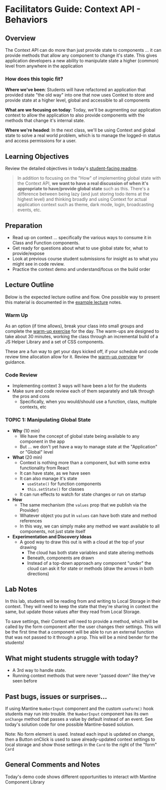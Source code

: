 # Facilitators Guide: Context API - Behaviors

## Overview

The Context API can do more than just provide state to components ... it can provide methods that allow any component to change it's state. This gives application developers a new ability to manipulate state a higher (common) level from anywhere in the application

### How does this topic fit?

**Where we've been**:
Students will have refactored an application that provided state "the old way" into one that now uses Context to store and provide state at a higher level, global and accessible to all components

**What are we focusing on today**:
Today, we'll be augmenting our application context to allow the application to also provide components with the methods that change it's internal state.

**Where we're headed**:
In the next class, we'll be using Context and global state to solve a real world problem, which is to manage the logged-in status and access permissions for a user.

## Learning Objectives

Review the detailed objectives in today's [student-facing readme](../README.md).

> In addition to focusing on the "How" of implementing global state with the Context API, **we want to have a real discussion of when it's appropriate to have/provide global state** such as this. There's a difference between being lazy (and just storing todo items at the highest level) and thinking broadly and using Context for actual application context such as theme, dark mode, login, broadcasting events, etc.

## Preparation

- Read up on context ... specifically the various ways to consume it in Class and Function components.
- Get ready for questions about what to use global state for, what to provide/expose
- Look at previous course student submissions for insight as to what you might see in code review.
- Practice the context demo and understand/focus on the build order

## Lecture Outline

Below is the expected lecture outline and flow. One possible way to present this material is documented in the [example lecture](./LECTURE-EXAMPLE.md) notes.

### Warm Up

As an option (if time allows), break your class into small groups and complete the [warm-up exercise](../warm-up/README.md) for the day. The warm-ups are designed to take about 30 minutes, working the class through an incremental build of a JS Helper Library and a set of CSS components.

These are a fun way to get your days kicked off, if your schedule and code review time allocation allow for it. Review the [warm-up overview](../../warm-ups/README.md) for guidance.

### Code Review

- Implementing context 3 ways will have been a lot for the students
- Make sure and code review each of them separately and talk through the pros and cons
  - Specifically, when you would/should use a function, class, multiple contexts, etc

### TOPIC 1: Manipulating Global State

- **Why** (10 min)
  - We have the concept of global state being available to any component in the app
  - But ... we don't yet have a way to manage state at the "Application" or "Global" level
- **What** (20 min)
  - Context is nothing more than a component, but with some extra functionality from React
  - It can have state, as we have seen
  - It can also manage it's state
    - `useState()` for function components
    - `this.setState()` for classes
  - It can run effects to watch for state changes or run on startup
- **How**
  - The same mechanism (the `values` prop that we publish via the Provider)
  - Whatever object you put in `values` can have both state and method references
  - In this way, we can simply make any method we want available to all components, not just state itself
- **Experimentation and Discovery Ideas**
  - A good way to draw this out is with a cloud at the top of your drawing
    - The cloud has both state variables and state altering methods
    - Beneath, components are drawn
    - Instead of a top-down approach any component "under" the cloud can ask it for state or methods (draw the arrows in both directions)

## Lab Notes

In this lab, students will be reading from and writing to Local Storage in their context. They will need to keep the state that they're sharing in context the same, but update those values after they read from Local Storage.

To save settings, their Context will need to provide a method, which will be called by the form component after the user changes their settings. This will be the first time that a component will be able to run an external function that was not passed to it through a prop. This will be a mind bender for the students!

## What might students struggle with today?

- A 3rd way to handle state.
- Running context methods that were never "passed down" like they've seen before

## Past bugs, issues or surprises...

If using Mantine `NumberInput` component and the custom `useForm()` hook students may run into trouble. the `NumberInput` component has its own `onChange` method that passes a value by default instead of an event. See today's solution code for one possible Mantine-based solution.  

Note:   No form element is used. Instead each input is updated on change, then a Button onClick is used to save already-updated context settings to local storage and show those settings in the `Card` to the right of the "form" `Card`

## General Comments and Notes

Today's demo code shows different opportunities to interact with Mantine Component Library
